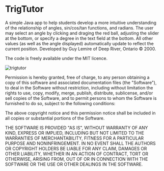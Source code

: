 # TrigTutor

A simple Java app to help students develop a more intuitive understanding of the relationship of angles, sin/cos/tan functions, and radians. The user may select an angle by clicking and draging the red ball, adjusting the slider at the bottom, or specify a degree in the text field at the bottom. All other values (as well as the angle displayed) automatically update to reflect the current position.  Developed by Guy Lemire of Deep River, Ontario © 2000.

The code is freely available under the MIT licence.

![trigtutor](https://user-images.githubusercontent.com/5817861/216714046-382b555c-7728-4e8d-8b23-012491f3a244.png)

Permission is hereby granted, free of charge, to any person obtaining a copy of this software and associated documentation files (the "Software"), to deal in the Software without restriction, including without limitation the rights to use, copy, modify, merge, publish, distribute, sublicense, and/or sell copies of the Software, and to permit persons to whom the Software is furnished to do so, subject to the following conditions:

The above copyright notice and this permission notice shall be included in all copies or substantial portions of the Software.

THE SOFTWARE IS PROVIDED "AS IS", WITHOUT WARRANTY OF ANY KIND, EXPRESS OR IMPLIED, INCLUDING BUT NOT LIMITED TO THE WARRANTIES OF MERCHANTABILITY, FITNESS FOR A PARTICULAR PURPOSE AND NONINFRINGEMENT. IN NO EVENT SHALL THE AUTHORS OR COPYRIGHT HOLDERS BE LIABLE FOR ANY CLAIM, DAMAGES OR OTHER LIABILITY, WHETHER IN AN ACTION OF CONTRACT, TORT OR OTHERWISE, ARISING FROM, OUT OF OR IN CONNECTION WITH THE SOFTWARE OR THE USE OR OTHER DEALINGS IN THE SOFTWARE.
